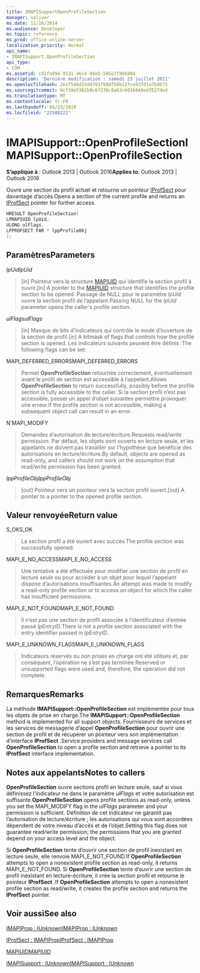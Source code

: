 ```yaml
---
title: IMAPISupportOpenProfileSection
manager: soliver
ms.date: 11/16/2014
ms.audience: Developer
ms.topic: reference
ms.prod: office-online-server
localization_priority: Normal
api_name:
- IMAPISupport.OpenProfileSection
api_type:
- COM
ms.assetid: cd1fa994-9531-46c4-94e5-505e7f90b884
description: 'Derniére modification : samedi 23 juillet 2011'
ms.openlocfilehash: 2e1f546d33d4781f60df56b12fce437d1e7bd675
ms.sourcegitcommit: 0cf39e5382b8c6f236c8a63c6036849ed3527ded
ms.translationtype: MT
ms.contentlocale: fr-FR
ms.lasthandoff: 08/23/2018
ms.locfileid: "22588222"
---
```

# <a name="imapisupportopenprofilesection"></a><span data-ttu-id="8f52f-103">IMAPISupport::OpenProfileSection</span><span class="sxs-lookup"><span data-stu-id="8f52f-103">IMAPISupport::OpenProfileSection</span></span>

  
  
<span data-ttu-id="8f52f-104">**S’applique à** : Outlook 2013 | Outlook 2016</span><span class="sxs-lookup"><span data-stu-id="8f52f-104">**Applies to**: Outlook 2013 | Outlook 2016</span></span> 
  
<span data-ttu-id="8f52f-105">Ouvre une section du profil actuel et retourne un pointeur [IProfSect](iprofsectimapiprop.md) pour davantage d’accès.</span><span class="sxs-lookup"><span data-stu-id="8f52f-105">Opens a section of the current profile and returns an [IProfSect](iprofsectimapiprop.md) pointer for further access.</span></span> 
  
```cpp
HRESULT OpenProfileSection(
LPMAPIUID lpUid,
ULONG ulFlags,
LPPROFSECT FAR * lppProfileObj
);
```

## <a name="parameters"></a><span data-ttu-id="8f52f-106">Paramètres</span><span class="sxs-lookup"><span data-stu-id="8f52f-106">Parameters</span></span>

 <span data-ttu-id="8f52f-107">_lpUid_</span><span class="sxs-lookup"><span data-stu-id="8f52f-107">_lpUid_</span></span>
  
> <span data-ttu-id="8f52f-108">[in] Pointeur vers la structure [MAPIUID](mapiuid.md) qui identifie la section profil à ouvrir.</span><span class="sxs-lookup"><span data-stu-id="8f52f-108">[in] A pointer to the [MAPIUID](mapiuid.md) structure that identifies the profile section to be opened.</span></span> <span data-ttu-id="8f52f-109">Passage de NULL pour le paramètre _lpUid_ ouvre la section profil de l’appelant.</span><span class="sxs-lookup"><span data-stu-id="8f52f-109">Passing NULL for the  _lpUid_ parameter opens the caller's profile section.</span></span> 
    
 <span data-ttu-id="8f52f-110">_ulFlags_</span><span class="sxs-lookup"><span data-stu-id="8f52f-110">_ulFlags_</span></span>
  
> <span data-ttu-id="8f52f-111">[in] Masque de bits d’indicateurs qui contrôle le mode d’ouverture de la section de profil.</span><span class="sxs-lookup"><span data-stu-id="8f52f-111">[in] A bitmask of flags that controls how the profile section is opened.</span></span> <span data-ttu-id="8f52f-112">Les indicateurs suivants peuvent être définis :</span><span class="sxs-lookup"><span data-stu-id="8f52f-112">The following flags can be set:</span></span>
    
<span data-ttu-id="8f52f-113">MAPI_DEFERRED_ERRORS</span><span class="sxs-lookup"><span data-stu-id="8f52f-113">MAPI_DEFERRED_ERRORS</span></span> 
  
> <span data-ttu-id="8f52f-114">Permet **OpenProfileSection** retournée correctement, éventuellement avant le profil de section est accessible à l’appelant.</span><span class="sxs-lookup"><span data-stu-id="8f52f-114">Allows **OpenProfileSection** to return successfully, possibly before the profile section is fully accessible to the caller.</span></span> <span data-ttu-id="8f52f-115">Si la section profil n’est pas accessible, passer un appel d’objet suivantes permettre provoquer une erreur.</span><span class="sxs-lookup"><span data-stu-id="8f52f-115">If the profile section is not accessible, making a subsequent object call can result in an error.</span></span> 
    
<span data-ttu-id="8f52f-116">N'</span><span class="sxs-lookup"><span data-stu-id="8f52f-116">MAPI_MODIFY</span></span> 
  
> <span data-ttu-id="8f52f-117">Demandes d’autorisation de lecture/écriture.</span><span class="sxs-lookup"><span data-stu-id="8f52f-117">Requests read/write permission.</span></span> <span data-ttu-id="8f52f-118">Par défaut, les objets sont ouverts en lecture seule, et les appelants ne doivent pas travailler sur l’hypothèse que bénéficie des autorisations en lecture/écriture.</span><span class="sxs-lookup"><span data-stu-id="8f52f-118">By default, objects are opened as read-only, and callers should not work on the assumption that read/write permission has been granted.</span></span> 
    
 <span data-ttu-id="8f52f-119">_lppProfileObj_</span><span class="sxs-lookup"><span data-stu-id="8f52f-119">_lppProfileObj_</span></span>
  
> <span data-ttu-id="8f52f-120">[out] Pointeur vers un pointeur vers la section profil ouvert.</span><span class="sxs-lookup"><span data-stu-id="8f52f-120">[out] A pointer to a pointer to the opened profile section.</span></span>
    
## <a name="return-value"></a><span data-ttu-id="8f52f-121">Valeur renvoyée</span><span class="sxs-lookup"><span data-stu-id="8f52f-121">Return value</span></span>

<span data-ttu-id="8f52f-122">S_OK</span><span class="sxs-lookup"><span data-stu-id="8f52f-122">S_OK</span></span> 
  
> <span data-ttu-id="8f52f-123">La section profil a été ouvert avec succès.</span><span class="sxs-lookup"><span data-stu-id="8f52f-123">The profile section was successfully opened.</span></span>
    
<span data-ttu-id="8f52f-124">MAPI_E_NO_ACCESS</span><span class="sxs-lookup"><span data-stu-id="8f52f-124">MAPI_E_NO_ACCESS</span></span> 
  
> <span data-ttu-id="8f52f-125">Une tentative a été effectuée pour modifier une section de profil en lecture seule ou pour accéder à un objet pour lequel l’appelant dispose d’autorisations insuffisantes.</span><span class="sxs-lookup"><span data-stu-id="8f52f-125">An attempt was made to modify a read-only profile section or to access an object for which the caller has insufficient permissions.</span></span>
    
<span data-ttu-id="8f52f-126">MAPI_E_NOT_FOUND</span><span class="sxs-lookup"><span data-stu-id="8f52f-126">MAPI_E_NOT_FOUND</span></span> 
  
> <span data-ttu-id="8f52f-127">Il n’est pas une section de profil associée à l’identificateur d’entrée passé _lpEntryID_.</span><span class="sxs-lookup"><span data-stu-id="8f52f-127">There is not a profile section associated with the entry identifier passed in  _lpEntryID_.</span></span>
    
<span data-ttu-id="8f52f-128">MAPI_E_UNKNOWN_FLAGS</span><span class="sxs-lookup"><span data-stu-id="8f52f-128">MAPI_E_UNKNOWN_FLAGS</span></span> 
  
> <span data-ttu-id="8f52f-129">Indicateurs réservés ou non prises en charge ont été utilisés et, par conséquent, l’opération ne s’est pas terminée.</span><span class="sxs-lookup"><span data-stu-id="8f52f-129">Reserved or unsupported flags were used and, therefore, the operation did not complete.</span></span>
    
## <a name="remarks"></a><span data-ttu-id="8f52f-130">Remarques</span><span class="sxs-lookup"><span data-stu-id="8f52f-130">Remarks</span></span>

<span data-ttu-id="8f52f-131">La méthode **IMAPISupport::OpenProfileSection** est implémentée pour tous les objets de prise en charge.</span><span class="sxs-lookup"><span data-stu-id="8f52f-131">The **IMAPISupport::OpenProfileSection** method is implemented for all support objects.</span></span> <span data-ttu-id="8f52f-132">Fournisseurs de services et les services de messagerie d’appel **OpenProfileSection** pour ouvrir une section de profil et de récupérer un pointeur vers son implémentation d’interface **IProfSect** .</span><span class="sxs-lookup"><span data-stu-id="8f52f-132">Service providers and message services call **OpenProfileSection** to open a profile section and retrieve a pointer to its **IProfSect** interface implementation.</span></span> 
  
## <a name="notes-to-callers"></a><span data-ttu-id="8f52f-133">Notes aux appelants</span><span class="sxs-lookup"><span data-stu-id="8f52f-133">Notes to callers</span></span>

 <span data-ttu-id="8f52f-134">**OpenProfileSection** ouvre sections profil en lecture seule, sauf si vous définissez l’indicateur ne dans le paramètre _ulFlags_ et votre autorisation est suffisante.</span><span class="sxs-lookup"><span data-stu-id="8f52f-134">**OpenProfileSection** opens profile sections as read-only, unless you set the MAPI_MODIFY flag in the  _ulFlags_ parameter and your permission is sufficient.</span></span> <span data-ttu-id="8f52f-135">Définition de cet indicateur ne garantit pas l’autorisation de lecture/écriture ; les autorisations qui vous sont accordées dépendent de votre niveau d’accès et de l’objet.</span><span class="sxs-lookup"><span data-stu-id="8f52f-135">Setting this flag does not guarantee read/write permission; the permissions that you are granted depend on your access level and the object.</span></span> 
  
<span data-ttu-id="8f52f-136">Si **OpenProfileSection** tente d’ouvrir une section de profil inexistant en lecture seule, elle renvoie MAPI_E_NOT_FOUND.</span><span class="sxs-lookup"><span data-stu-id="8f52f-136">If **OpenProfileSection** attempts to open a nonexistent profile section as read-only, it returns MAPI_E_NOT_FOUND.</span></span> <span data-ttu-id="8f52f-137">Si **OpenProfileSection** tente d’ouvrir une section de profil inexistant en lecture-écriture, il crée la section profil et retourne le pointeur **IProfSect** .</span><span class="sxs-lookup"><span data-stu-id="8f52f-137">If **OpenProfileSection** attempts to open a nonexistent profile section as read/write, it creates the profile section and returns the **IProfSect** pointer.</span></span> 
  
## <a name="see-also"></a><span data-ttu-id="8f52f-138">Voir aussi</span><span class="sxs-lookup"><span data-stu-id="8f52f-138">See also</span></span>



[<span data-ttu-id="8f52f-139">IMAPIProp : IUnknown</span><span class="sxs-lookup"><span data-stu-id="8f52f-139">IMAPIProp : IUnknown</span></span>](imapipropiunknown.md)
  
[<span data-ttu-id="8f52f-140">IProfSect : IMAPIProp</span><span class="sxs-lookup"><span data-stu-id="8f52f-140">IProfSect : IMAPIProp</span></span>](iprofsectimapiprop.md)
  
[<span data-ttu-id="8f52f-141">MAPIUID</span><span class="sxs-lookup"><span data-stu-id="8f52f-141">MAPIUID</span></span>](mapiuid.md)
  
[<span data-ttu-id="8f52f-142">IMAPISupport : IUnknown</span><span class="sxs-lookup"><span data-stu-id="8f52f-142">IMAPISupport : IUnknown</span></span>](imapisupportiunknown.md)

